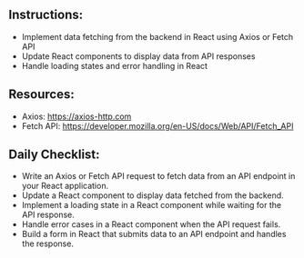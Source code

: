 ## Instructions:

- Implement data fetching from the backend in React using Axios or Fetch API
- Update React components to display data from API responses
- Handle loading states and error handling in React

## Resources:

- Axios: https://axios-http.com
- Fetch API: https://developer.mozilla.org/en-US/docs/Web/API/Fetch_API

## Daily Checklist:

- Write an Axios or Fetch API request to fetch data from an API endpoint in your React application.
- Update a React component to display data fetched from the backend.
- Implement a loading state in a React component while waiting for the API response.
- Handle error cases in a React component when the API request fails.
- Build a form in React that submits data to an API endpoint and handles the response.
